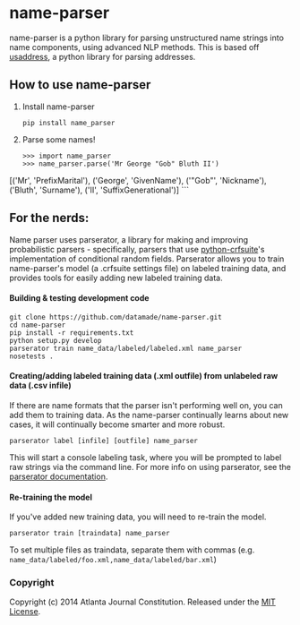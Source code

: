 name-parser
=================
name-parser is a python library for parsing unstructured name strings into name components, using advanced NLP methods. This is based off [usaddress](https://github.com/datamade/usaddress), a python library for parsing addresses.

## How to use name-parser
1. Install name-parser
   
    ```
    pip install name_parser  
    ```  
2. Parse some names!
   
    ```
    >>> import name_parser  
    >>> name_parser.parse('Mr George "Gob" Bluth II')  
[('Mr', 'PrefixMarital'), ('George', 'GivenName'), ('"Gob"', 'Nickname'), ('Bluth', 'Surname'), ('II', 'SuffixGenerational')]
    ```  

## For the nerds:
Name parser uses parserator, a library for making and improving probabilistic parsers - specifically, parsers that use [python-crfsuite](https://github.com/tpeng/python-crfsuite)'s implementation of conditional random fields. Parserator allows you to train name-parser's model (a .crfsuite settings file) on labeled training data, and provides tools for easily adding new labeled training data.
#### Building & testing development code
  
  ```
  git clone https://github.com/datamade/name-parser.git  
  cd name-parser  
  pip install -r requirements.txt  
  python setup.py develop  
  parserator train name_data/labeled/labeled.xml name_parser  
  nosetests .  
  ```  
#### Creating/adding labeled training data (.xml outfile) from unlabeled raw data (.csv infile)  
  If there are name formats that the parser isn't performing well on, you can add them to training data. As the name-parser continually learns about new cases, it will continually become smarter and more robust.  
  
 ```
parserator label [infile] [outfile] name_parser  
```  
  This will start a console labeling task, where you will be prompted to label raw strings via the command line. For more info on using parserator, see the [parserator documentation](https://github.com/datamade/parserator/blob/master/README.md).  
#### Re-training the model  
  If you've added new training data, you will need to re-train the model. 
  
  ```
  parserator train [traindata] name_parser  
  ```  
  To set multiple files as traindata, separate them with commas (e.g. ```name_data/labeled/foo.xml,name_data/labeled/bar.xml```)


### Copyright

Copyright (c) 2014 Atlanta Journal Constitution. Released under the [MIT License](https://github.com/datamade/name-parser/blob/master/LICENSE).
